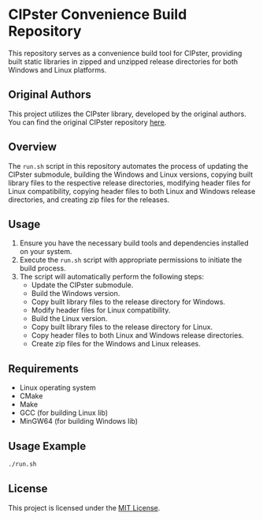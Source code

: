# CIPster Convenience Build Repository

This repository serves as a convenience build tool for CIPster, providing built static libraries in zipped and unzipped release directories for both Windows and Linux platforms.

## Original Authors

This project utilizes the CIPster library, developed by the original authors. You can find the original CIPster repository [here](https://github.com/liftoff-sr/CIPster).

## Overview

The `run.sh` script in this repository automates the process of updating the CIPster submodule, building the Windows and Linux versions, copying built library files to the respective release directories, modifying header files for Linux compatibility, copying header files to both Linux and Windows release directories, and creating zip files for the releases.

## Usage

1. Ensure you have the necessary build tools and dependencies installed on your system.
2. Execute the `run.sh` script with appropriate permissions to initiate the build process.
3. The script will automatically perform the following steps:
   - Update the CIPster submodule.
   - Build the Windows version.
   - Copy built library files to the release directory for Windows.
   - Modify header files for Linux compatibility.
   - Build the Linux version.
   - Copy built library files to the release directory for Linux.
   - Copy header files to both Linux and Windows release directories.
   - Create zip files for the Windows and Linux releases.

## Requirements

- Linux operating system
- CMake
- Make
- GCC (for building Linux lib)
- MinGW64 (for building Windows lib)

## Usage Example

```bash
./run.sh
```

## License

This project is licensed under the [MIT License](LICENSE).
